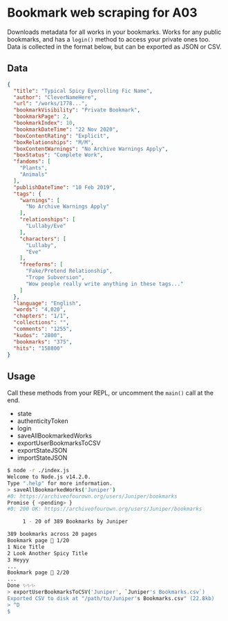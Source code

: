 # Bookmark web scraping for A03

Downloads metadata for all works in your bookmarks. Works for any public
bookmarks, and has a `login()` method to access your private ones too. Data is
collected in the format below, but can be exported as JSON or CSV.

## Data

```json
{
  "title": "Typical Spicy Eyerolling Fic Name",
  "author": "CleverNameHere",
  "url": "/works/1778...",
  "bookmarkVisibility": "Private Bookmark",
  "bookmarkPage": 2,
  "bookmarkIndex": 10,
  "bookmarkDateTime": "22 Nov 2020",
  "boxContentRating": "Explicit",
  "boxRelationships": "M/M",
  "boxContentWarnings": "No Archive Warnings Apply",
  "boxStatus": "Complete Work",
  "fandoms": [
    "Plants",
    "Animals"
  ],
  "publishDateTime": "10 Feb 2019",
  "tags": {
    "warnings": [
      "No Archive Warnings Apply"
    ],
    "relationships": [
      "Lullaby/Eve"
    ],
    "characters": [
      "Lullaby",
      "Eve"
    ],
    "freeforms": [
      "Fake/Pretend Relationship",
      "Trope Subversion",
      "Wow people really write anything in these tags..."
    ]
  },
  "language": "English",
  "words": "4,020",
  "chapters": "1/1",
  "collections": "",
  "comments": "1255",
  "kudos": "2800",
  "bookmarks": "375",
  "hits": "158800"
}
```

## Usage

Call these methods from your REPL, or uncomment the `main()` call at the end.

- state
- authenticityToken
- login
- saveAllBookmarkedWorks
- exportUserBookmarksToCSV
- exportStateJSON
- importStateJSON

```bash
$ node -r ./index.js
Welcome to Node.js v14.2.0.
Type ".help" for more information.
> saveAllBookmarkedWorks('Juniper')
#0: https://archiveofourown.org/users/Juniper/bookmarks
Promise { <pending> }
#0: 200 OK: https://archiveofourown.org/users/Juniper/bookmarks

     1 - 20 of 389 Bookmarks by Juniper

389 bookmarks across 20 pages
Bookmark page 📖 1/20
1 Nice Title
2 Look Another Spicy Title
3 Heyyy
...
Bookmark page 📖 2/20
...
Done ✨✨✨
> exportUserBookmarksToCSV('Juniper', `Juniper's Bookmarks.csv`)
Exported CSV to disk at "/path/to/Juniper's Bookmarks.csv" (22.8kb)
> ^D
$
```
